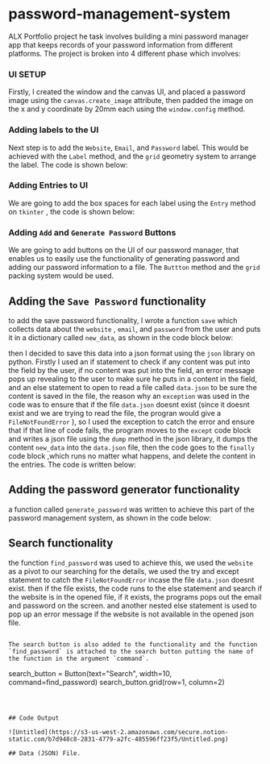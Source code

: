 # password-management-system
ALX Portfolio project
he task involves building a mini password manager app that keeps records of your password information from different platforms. The project is broken into 4 different phase which involves:

### UI SETUP

Firstly, I created the window and the canvas UI, and placed a password image using the `canvas.create_image` attribute, then padded the image on the x and y coordinate by 20mm each using the `window.config` method.

### Adding labels to the UI

Next step is to add the `Website`, `Email`, and `Password` label. This would be achieved with the `Label` method, and the `grid` geometry system to arrange the label. The code is shown below:



### Adding Entries to UI

We are going to add the box spaces for each label using the `Entry` method on `tkinter` , the code is shown below:


### Adding `Add` and `Generate Password` Buttons

We are going to add buttons on the UI of our password manager, that enables us to easily use the functionality of generating password and adding our password information to a file. The `Buttton` method and the `grid` packing system would be used.



## Adding the `Save Password` functionality

to add the save password functionality, I wrote a function `save` which collects data about the `website` , `email`, and `password` from the user and puts it in a dictionary called `new_data`, as shown in the code block below:



then I decided to save this data into a json format using the `json` library on python. Firstly I used an if statement to check if any content was put into the field by the user, if no content was put into the field, an error message pops up revealing to the user to make sure he puts in a content in the field, and an else statement to open to read a file called `data.json` to be sure the content is saved in the file, the reason why an `exception` was used in the code was to ensure that if the file `data.json` doesnt exist (since it doesnt exist and we are trying to read the file, the progran would give a `FileNotFoundError` ), so I used the exception to catch the error and ensure that if that line of code fails, the program moves to the `except` code block and writes a json file using the `dump` method in the json library, it dumps the content `new_data` into the `data.json` file, then the code goes to the `finally` code block ,which runs no matter what happens, and delete the content in the entries. The code is written below:


## Adding the password generator functionality

a function called `generate_password` was written to achieve this part of the password management system, as shown in the code below:


## Search functionality

the function `find_password` was used to achieve this, we used the `website` as a pivot to our searching for the details, we used the try and except statement to catch the `FileNotFoundError` incase the file `data.json` doesnt exist. then if the file exists, the code runs to the else statement and search if the website is in the opened file, if it exists, the programs pops out the email and password on the screen. and another nested else statement is used to pop up an error message if the website is not available in the  opened json file.


```

The search button is also added to the functionality and the function `find_password` is attached to the search button putting the name of the function in the argument `command`.

```
search_button = Button(text="Search", width=10, command=find_password)
search_button.grid(row=1, column=2)
```



## Code Output

![Untitled](https://s3-us-west-2.amazonaws.com/secure.notion-static.com/b7d948c8-2831-4779-a2fc-485596ff23f5/Untitled.png)

## Data (JSON) File.
